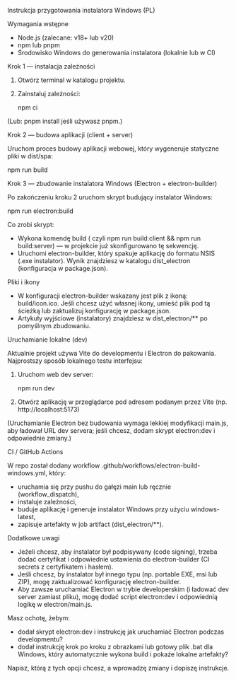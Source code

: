 Instrukcja przygotowania instalatora Windows (PL)

Wymagania wstępne

- Node.js (zalecane: v18+ lub v20)
- npm lub pnpm
- Środowisko Windows do generowania instalatora (lokalnie lub w CI)

Krok 1 — instalacja zależności

1. Otwórz terminal w katalogu projektu.
2. Zainstaluj zależności:

   npm ci

(Lub: pnpm install jeśli używasz pnpm.)

Krok 2 — budowa aplikacji (client + server)

Uruchom proces budowy aplikacji webowej, który wygeneruje statyczne pliki w dist/spa:

npm run build

Krok 3 — zbudowanie instalatora Windows (Electron + electron-builder)

Po zakończeniu kroku 2 uruchom skrypt budujący instalator Windows:

npm run electron:build

Co zrobi skrypt:

- Wykona komendę build (
  czyli npm run build:client && npm run build:server) — w projekcie już skonfigurowano tę sekwencję.
- Uruchomi electron-builder, który spakuje aplikację do formatu NSIS (.exe instalator). Wynik znajdziesz w katalogu dist_electron (konfiguracja w package.json).

Pliki i ikony

- W konfiguracji electron-builder wskazany jest plik z ikoną: build/icon.ico. Jeśli chcesz użyć własnej ikony, umieść plik pod tą ścieżką lub zaktualizuj konfigurację w package.json.
- Artykuły wyjściowe (instalatory) znajdziesz w dist_electron/\*\* po pomyślnym zbudowaniu.

Uruchamianie lokalne (dev)

Aktualnie projekt używa Vite do developmentu i Electron do pakowania. Najprostszy sposób lokalnego testu interfejsu:

1. Uruchom web dev server:

   npm run dev

2. Otwórz aplikację w przeglądarce pod adresem podanym przez Vite (np. http://localhost:5173)

(Uruchamianie Electron bez budowania wymaga lekkiej modyfikacji main.js, aby ładował URL dev servera; jeśli chcesz, dodam skrypt electron:dev i odpowiednie zmiany.)

CI / GitHub Actions

W repo został dodany workflow .github/workflows/electron-build-windows.yml, który:

- uruchamia się przy pushu do gałęzi main lub ręcznie (workflow_dispatch),
- instaluje zależności,
- buduje aplikację i generuje instalator Windows przy użyciu windows-latest,
- zapisuje artefakty w job artifact (dist_electron/\*\*).

Dodatkowe uwagi

- Jeżeli chcesz, aby instalator był podpisywany (code signing), trzeba dodać certyfikat i odpowiednie ustawienia do electron-builder (CI secrets z certyfikatem i hasłem).
- Jeśli chcesz, by instalator był innego typu (np. portable EXE, msi lub ZIP), mogę zaktualizować konfigurację electron-builder.
- Aby zawsze uruchamiać Electron w trybie developerskim (i ładować dev server zamiast pliku), mogę dodać script electron:dev i odpowiednią logikę w electron/main.js.

Masz ochotę, żebym:

- dodał skrypt electron:dev i instrukcję jak uruchamiać Electron podczas developmentu?
- dodał instrukcję krok po kroku z obrazkami lub gotowy plik .bat dla Windows, który automatycznie wykona build i pokaże lokalne artefakty?

Napisz, którą z tych opcji chcesz, a wprowadzę zmiany i dopiszę instrukcje.
